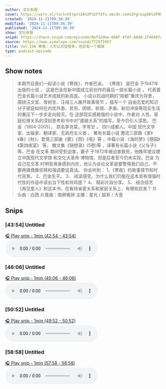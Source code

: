 ```yaml
---
author: 文化有限
cover: https://wsrv.nl/?url=https%3A%2F%2Ffdfs.xmcdn.com%2Fgroup86%2FM09%2F93%2F15%2FwKg5Jl7oVC7jwzOyAAKPBjf4fAA078.jpg&w=200&h=200
created: '2024-11-11T09:36:39'
modified: '2024-11-11T09:36:39'
published: '2024-11-11T09:36:39'
show: 文化有限
snipd: https://share.snipd.com/episode/0ef52dea-048f-4fdf-88d8-2f48497cf0f8
source: https://www.ximalaya.com/sound/772975957
title: Vol.256 寒夜：人可以忍受很多，但总有一个极限
type: podcast-episode
---
```



## Show notes
> 本期节目我们一起读小说《寒夜》，作者巴金。
> 《寒夜》  是巴金  于1947年  出版的小说  ，  这是巴金在新中国成立前创作的最后一部长篇小说  ，  代表着巴金长篇小说艺术成就的新高度。  小说以抗战时期的“陪都”重庆为背景，  围绕汪文宣、曾树生、汪母三人展开故事情节  ，描写一个  自由恋爱的知识分子家庭如何在内忧外患、贫穷、困顿、软弱、矛盾、新旧冲突等现实生活的重压下一步步走向毁灭。在  这部现实感极强的小说中，作者对  人性、家庭伦理关系的深刻思考和书中对“婆媳关系”的描写，至今仍引人深思。 
> 巴金（1904-2005），  原名李尧棠，字芾甘  。  四川成都人。中国  现代文学家、出版家、翻译家、无政府主义者  。  著有长篇小说  激流三部曲《家》《春》《秋》，爱情三部曲《雾》《雨》《电》等  ，中篇小说   《海的梦》《憩园》《第四病室》  等，  散文集《随想录》(5卷)等  ，译著有长篇小说《父与子》等。巴金  在文革  期间受到迫害，妻子  于1972年被迫害致死，他晚年提议建立中国现代文学馆  和文化大革命  博物馆，但是后者至今仍未实现。巴金  为自己在文革  时明哲保身感到内疚，他认为谈论文革是要警惕我们自己，不要再搞偶像崇拜和强调要说真话。 
> 你会听到： 
> 1、《寒夜》的故事情节和时代背景。 
> 2、巴金生平。 
> 3、  阅读感受。为什么我们仍能在这本具有很强时代性的作品中读出当下性和共鸣感？ 
> 4、  精彩片段分享。 
> 5、  结合综艺《再见爱人》和这本书，在看待亲密关系和家庭关系上，有哪些启发？ 
> 片头曲：白西
> 片尾曲：南屏晚钟
> 主播：星光 / 超哥 / 大壹

## Snips
### [43:54] Untitled
[🎧 Play snip - 1min️ (42:54 - 43:54)](https://share.snipd.com/snip/6a0888c4-4a71-4db0-94a3-0381db89c702)
<audio controls> <source src="https://jt.ximalaya.com//GKwRIMALBKilAmnOHQMsRaPK.m4a?channel=rss&album_id=29887212&track_id=772975957&uid=68693381&jt=https://aod.cos.tx.xmcdn.com/storages/f803-audiofreehighqps/08/FB/GKwRIMALBKilAmnOHQMsRaPK.m4a#t=42:54,43:54"> </audio>
### [46:06] Untitled
[🎧 Play snip - 1min️ (45:06 - 46:06)](https://share.snipd.com/snip/449d935a-33c2-44a0-b0fd-6d297d5f50ee)
<audio controls> <source src="https://jt.ximalaya.com//GKwRIMALBKilAmnOHQMsRaPK.m4a?channel=rss&album_id=29887212&track_id=772975957&uid=68693381&jt=https://aod.cos.tx.xmcdn.com/storages/f803-audiofreehighqps/08/FB/GKwRIMALBKilAmnOHQMsRaPK.m4a#t=45:06,46:06"> </audio>
### [50:52] Untitled
[🎧 Play snip - 1min️ (49:52 - 50:52)](https://share.snipd.com/snip/e6be5d6a-8c9a-41c1-9e19-c7c62b9d0056)
<audio controls> <source src="https://jt.ximalaya.com//GKwRIMALBKilAmnOHQMsRaPK.m4a?channel=rss&album_id=29887212&track_id=772975957&uid=68693381&jt=https://aod.cos.tx.xmcdn.com/storages/f803-audiofreehighqps/08/FB/GKwRIMALBKilAmnOHQMsRaPK.m4a#t=49:52,50:52"> </audio>
### [58:58] Untitled
[🎧 Play snip - 1min️ (57:58 - 58:58)](https://share.snipd.com/snip/53d0c6cd-02ba-460a-868c-88e8eead280a)
<audio controls> <source src="https://jt.ximalaya.com//GKwRIMALBKilAmnOHQMsRaPK.m4a?channel=rss&album_id=29887212&track_id=772975957&uid=68693381&jt=https://aod.cos.tx.xmcdn.com/storages/f803-audiofreehighqps/08/FB/GKwRIMALBKilAmnOHQMsRaPK.m4a#t=57:58,58:58"> </audio>

